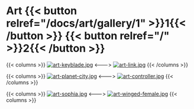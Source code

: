 # Art {{< button relref="/docs/art/gallery/1" >}}1{{< /button >}} {{< button relref="/" >}}2{{< /button >}}



{{< columns >}}
[![art-keyblade.jpg](https://i.postimg.cc/y8d1GtKg/art-keyblade.jpg)](/keyblade/)
<--->
[![art-link.jpg](https://i.postimg.cc/SNVQDqBb/art-link.jpg)](/scythe/)
{{< /columns >}}

{{< columns >}}
[![art-planet-city.jpg](https://i.postimg.cc/Jz2rCx7T/art-planet-city.jpg)](/planet_city/)
<--->
[![art-controller.jpg](https://i.postimg.cc/4dCXm39V/art-controller.jpg)](/controller/)
{{< /columns >}}

{{< columns >}}
[![art-sophia.jpg](https://i.postimg.cc/Bb4sBwNv/art-sophia.jpg)](/sophia/)
<--->
[![art-winged-female.jpg](https://i.postimg.cc/RFc4fz78/art-winged-female.jpg)](/winged_female/)
{{< columns >}}



